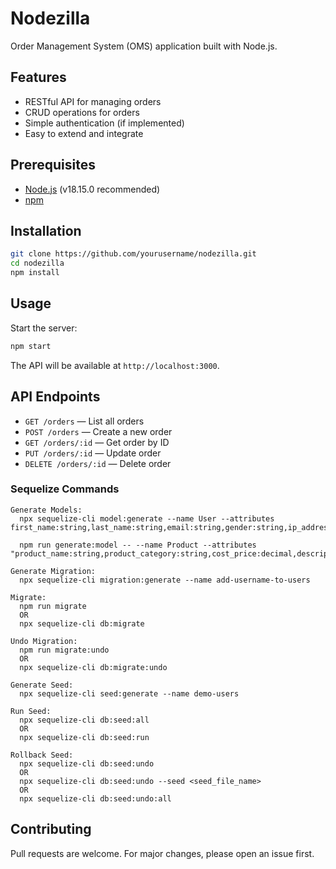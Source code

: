 # Nodezilla

Order Management System (OMS) application built with Node.js.

## Features

- RESTful API for managing orders
- CRUD operations for orders
- Simple authentication (if implemented)
- Easy to extend and integrate

## Prerequisites

- [Node.js](https://nodejs.org/) (v18.15.0 recommended)
- [npm](https://www.npmjs.com/)

## Installation

```bash
git clone https://github.com/yourusername/nodezilla.git
cd nodezilla
npm install
```

## Usage

Start the server:

```bash
npm start
```

The API will be available at `http://localhost:3000`.

## API Endpoints

- `GET /orders` — List all orders
- `POST /orders` — Create a new order
- `GET /orders/:id` — Get order by ID
- `PUT /orders/:id` — Update order
- `DELETE /orders/:id` — Delete order

### Sequelize Commands
```
Generate Models:
  npx sequelize-cli model:generate --name User --attributes first_name:string,last_name:string,email:string,gender:string,ip_address:string,active:boolean

  npm run generate:model -- --name Product --attributes "product_name:string,product_category:string,cost_price:decimal,description:string,quantity:integer,reserved:integer,isku:string,active:boolean"

Generate Migration:
  npx sequelize-cli migration:generate --name add-username-to-users

Migrate:
  npm run migrate
  OR
  npx sequelize-cli db:migrate

Undo Migration:
  npm run migrate:undo
  OR
  npx sequelize-cli db:migrate:undo

Generate Seed:
  npx sequelize-cli seed:generate --name demo-users

Run Seed:
  npx sequelize-cli db:seed:all
  OR
  npx sequelize-cli db:seed:run

Rollback Seed:
  npx sequelize-cli db:seed:undo
  OR
  npx sequelize-cli db:seed:undo --seed <seed_file_name>
  OR
  npx sequelize-cli db:seed:undo:all
```

## Contributing

Pull requests are welcome. For major changes, please open an issue first.

##
